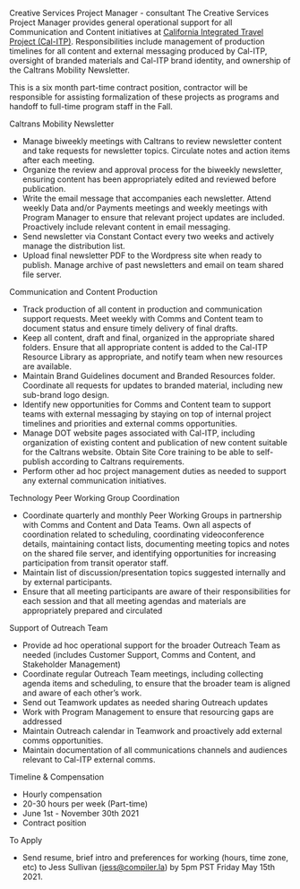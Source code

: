 Creative Services Project Manager - consultant
The Creative Services Project Manager provides general operational support for all Communication and Content initiatives at [California Integrated Travel Project (Cal-ITP)](https://www.calitp.org/). Responsibilities include management of production timelines for all content and external messaging produced by Cal-ITP, oversight of branded materials and Cal-ITP brand identity, and ownership of the Caltrans Mobility Newsletter. 

This is a six month part-time contract position, contractor will be responsible for assisting formalization of these projects as programs and handoff to full-time program staff in the Fall. 

Caltrans Mobility Newsletter

+ Manage biweekly meetings with Caltrans to review newsletter content and take requests for newsletter topics. Circulate notes and action items after each meeting.
+ Organize the review and approval process for the biweekly newsletter, ensuring content has been appropriately edited and reviewed before publication.
+ Write the email message that accompanies each newsletter. Attend weekly Data and/or Payments meetings and weekly meetings with Program Manager to ensure that relevant project updates are included. Proactively include relevant content in email messaging.
+ Send newsletter via Constant Contact every two weeks and actively manage the distribution list. 
+ Upload final newsletter PDF to the Wordpress site when ready to publish. Manage archive of past newsletters and email on team shared file server.

Communication and Content Production
+ Track production of all content in production and communication support requests. Meet weekly with Comms and Content team to document status and ensure timely delivery of final drafts.
+ Keep all content, draft and final, organized in the appropriate shared folders. Ensure that all appropriate content is added to the Cal-ITP Resource Library as appropriate, and notify team when new resources are available.
+ Maintain Brand Guidelines document and Branded Resources folder. Coordinate all requests for updates to branded material, including new sub-brand logo design.
+ Identify new opportunities for Comms and Content team to support teams with external messaging by staying on top of internal project timelines and priorities and external comms opportunities.
+ Manage DOT website pages associated with Cal-ITP, including organization of existing content and publication of new content suitable for the Caltrans website. Obtain Site Core training to be able to self-publish according to Caltrans requirements.
+ Perform other ad hoc project management duties as needed to support any external communication initiatives.

Technology Peer Working Group Coordination
+ Coordinate quarterly and monthly Peer Working Groups in partnership with Comms and Content and Data Teams. Own all aspects of coordination related to scheduling, coordinating videoconference details, maintaining contact lists, documenting meeting topics and notes on the shared file server, and identifying opportunities for increasing participation from transit operator staff.
+ Maintain list of discussion/presentation topics suggested internally and by external participants.
+ Ensure that all meeting participants are aware of their responsibilities for each session and that all meeting agendas and materials are appropriately prepared and circulated

Support of Outreach Team
+ Provide ad hoc operational support for the broader Outreach Team as needed (includes Customer Support, Comms and Content, and Stakeholder Management)
+ Coordinate regular Outreach Team meetings, including collecting agenda items and scheduling, to ensure that the broader team is aligned and aware of each other’s work.
+ Send out Teamwork updates as needed sharing Outreach updates
+ Work with Program Management to ensure that resourcing gaps are addressed
+ Maintain Outreach calendar in Teamwork and proactively add external comms opportunities.
+ Maintain documentation of all communications channels and audiences relevant to Cal-ITP external comms.

Timeline & Compensation
+ Hourly compensation
+ 20-30 hours per week (Part-time) 
+ June 1st - November 30th 2021
+ Contract position

To Apply
+ Send resume, brief intro and preferences for working (hours, time zone, etc) to Jess Sullivan (jess@compiler.la) by 5pm PST Friday May 15th 2021.


